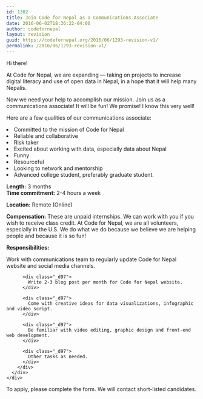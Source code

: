 ```yaml
---
id: 1302
title: Join Code for Nepal as a Communications Associate
date: 2016-06-02T18:36:22-04:00
author: codefornepal
layout: revision
guid: https://codefornepal.org/2016/06/1293-revision-v1/
permalink: /2016/06/1293-revision-v1/
---
```

<p dir="ltr">
  Hi there!
</p>

<p dir="ltr">
  At Code for Nepal, we are expanding &#8212; taking on projects to increase digital literacy and use of open data in Nepal, in a hope that it will help many Nepalis.
</p>

<p dir="ltr">
  Now we need your help to accomplish our mission. Join us as a communications associate! It will be fun! We promise! I know this very well!
</p>

<p dir="ltr">
  Here are a few qualities of our communications associate:
</p>

<li dir="ltr">
  Committed to the mission of Code for Nepal
</li>
<li dir="ltr">
  Reliable and collaborative
</li>
<li dir="ltr">
  Risk taker
</li>
<li dir="ltr">
  Excited about working with data, especially data about Nepal
</li>
<li dir="ltr">
  Funny
</li>
<li dir="ltr">
  Resourceful
</li>
<li dir="ltr">
  Looking to network and mentorship
</li>
<li dir="ltr">
  Advanced college student, preferably graduate student.
</li>

<p dir="ltr">
  <strong>Length:</strong> 3 months<br /> <strong>Time commitment:</strong> 2-4 hours a week
</p>

<p dir="ltr">
  <strong>Location:</strong> Remote (Online)
</p>

<p dir="ltr">
  <strong>Compensation:</strong> These are unpaid internships. We can work with you if you wish to receive class credit. At Code for Nepal, we are all volunteers, especially in the U.S. We do what we do because we believe we are helping people and because it is so fun!
</p>

<p dir="ltr">
  <strong>Responsibilities: </strong>
</p>

<div class="_5wd4 _1nc7 direction_ltr _2cnu">
  <div class="_5wd9">
    <div class="_5wde _n4o">
      <div class="_5w1r _3_om _5wdf">
        <div class="_4gx_">
          <div class="_d97">
            <span class="_5yl5">Work with communications team to regularly update Code for Nepal website and social media channels. </span>
          </div>
          
          <div class="_d97">
            Write 2-3 blog post per month for Code for Nepal website.
          </div>
          
          <div class="_d97">
            Come with creative ideas for data visualizations, infographic and video script.
          </div>
          
          <div class="_d97">
            Be familiar with video editing, graphic design and front-end web development.
          </div>
          
          <div class="_d97">
            Other tasks as needed.
          </div>
        </div>
      </div>
    </div>
  </div>
</div>

<div class="_5wd4 _1nc7 direction_ltr _2cnu">
</div>

To apply, please complete the form. We will contact short-listed candidates.

<div class="iframe-wrapper">
</div>
